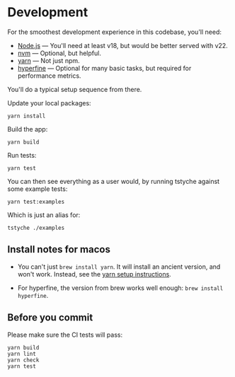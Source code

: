 # Development

For the smoothest development experience in this codebase, you'll need:

- [Node.js] — You'll need at least v18, but would be better served with v22.
- [nvm] — Optional, but helpful.
- [yarn] — Not just npm.
- [hyperfine] — Optional for many basic tasks, but required for performance metrics.

You'll do a typical setup sequence from there.

Update your local packages:

```shell
yarn install
```

Build the app:

```shell
yarn build
```

Run tests:

```shell
yarn test
```

You can then see everything as a user would, by running tstyche against some example tests:

```shell
yarn test:examples
```

Which is just an alias for:

```shell
tstyche ./examples
```

## Install notes for macos

- You can't just `brew install yarn`.
  It will install an ancient version, and won't work.
  Instead, see the [yarn setup instructions].

- For hyperfine, the version from brew works well enough: `brew install hyperfine`.

## Before you commit

Please make sure the CI tests will pass:

```shell
yarn build
yarn lint
yarn check
yarn test
```

[Node.js]: https://nodejs.org
[nvm]: https://github.com/nvm-sh/nvm
[yarn]: https://yarnpkg.com/getting-started/install
[hyperfine]: https://github.com/sharkdp/hyperfine
[yarn setup instructions]: https://yarnpkg.com/getting-started/install
